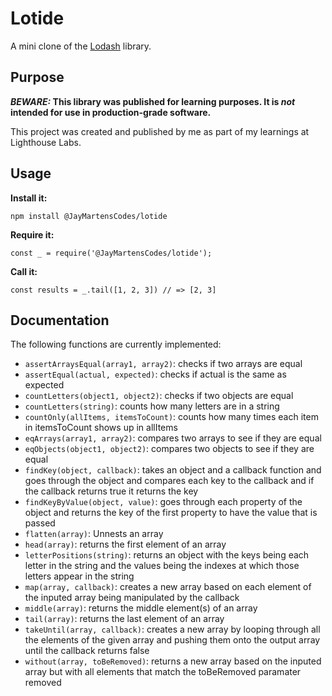 # Lotide

A mini clone of the [Lodash](https://lodash.com) library.

## Purpose

**_BEWARE:_ This library was published for learning purposes. It is _not_ intended for use in production-grade software.**

This project was created and published by me as part of my learnings at Lighthouse Labs. 

## Usage

**Install it:**

`npm install @JayMartensCodes/lotide`

**Require it:**

`const _ = require('@JayMartensCodes/lotide');`

**Call it:**

`const results = _.tail([1, 2, 3]) // => [2, 3]`

## Documentation

The following functions are currently implemented:

* `assertArraysEqual(array1, array2)`: checks if two arrays are equal
* `assertEqual(actual, expected)`: checks if actual is the same as expected
* `countLetters(object1, object2)`: checks if two objects are equal
* `countLetters(string)`: counts how many letters are in a string 
* `countOnly(allItems, itemsToCount)`: counts how many times each item in itemsToCount shows up in allItems 
* `eqArrays(array1, array2)`: compares two arrays to see if they are equal
* `eqObjects(object1, object2)`: compares two objects to see if they are equal 
* `findKey(object, callback)`: takes an object and a callback function and goes through the object and compares each key to the callback and if the callback returns true it returns the key
* `findKeyByValue(object, value)`: goes through each property of the object and returns the key of the first property to have the value that is passed 
* `flatten(array)`: Unnests an array
* `head(array)`: returns the first element of an array 
* `letterPositions(string)`: returns an object with the keys being each letter in the string and the values being the indexes at which those letters appear in the string 
* `map(array, callback)`: creates a new array based on each element of the inputed array being manipulated by the callback
* `middle(array)`: returns the middle element(s) of an array 
* `tail(array)`: returns the last element of an array 
* `takeUntil(array, callback)`: creates a new array by looping through all the elements of the given array and pushing them onto the output array until the callback returns false 
* `without(array, toBeRemoved)`: returns a new array based on the inputed array but with all elements that match the toBeRemoved paramater removed 